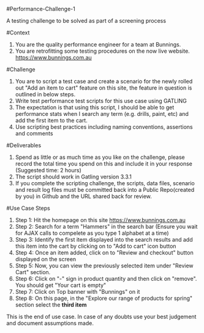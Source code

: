 #Performance-Challenge-1

A testing challenge to be solved as part of a screening process

#Context
1. You are the quality performance engineer for a team at Bunnings.
2. You are retrofitting some testing procedures on the now live website. https://www.bunnings.com.au 

#Challenge

1. You are to script a test case and create a scenario for the newly rolled out "Add an item to cart" feature on this site, the feature in question is outlined in below steps.
2. Write test performance test scripts for this use case using GATLING
3. The expectation is that using this script, I should be able to get performance stats when I search any term (e.g. drills, paint, etc) and add the first item to the cart.
4. Use scripting best practices including naming conventions, assertions and comments

#Deliverables

1. Spend as little or as much time as you like on the challenge, please record the total time you spend on this and include it in your response (Suggested time: 2 hours)
2. The script should work in Gatling version 3.3.1
3. If you complete the scripting challenge, the scripts, data files, scenario and result log files must be committed back into a Public Repo(created by you) in Github and the URL shared back for review.

#Use Case Steps
1. Step 1: Hit the homepage on this site https://www.bunnings.com.au 
2. Step 2: Search for a term "Hammers" in the search bar (Ensure you wait for AJAX calls to compelete as you type 1 alphabet at a time)
3. Step 3: Identify the first item displayed into the search results and add this item into the cart by clicking on to "Add to cart" icon button
4. Step 4: Once an item added, click on to "Review and checkout" button displayed on the screen
5. Step 5: Now, you can view the previously selected item under "Review Cart" section.
6. Step 6: Click on "-" sign in product quantity and then click on "remove". You should get "Your cart is empty"
7. Step 7: Click on Top banner with "Bunnings" on it
8. Step 8: On this page, in the "Explore our range of products for spring" section select the **third item**

This is the end of use case. In case of any doubts use your best judgement and document assumptions made.
